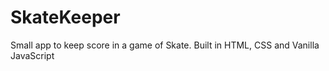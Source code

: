 # SkateKeeper
Small app to keep score in a game of Skate. Built in HTML, CSS and Vanilla JavaScript

